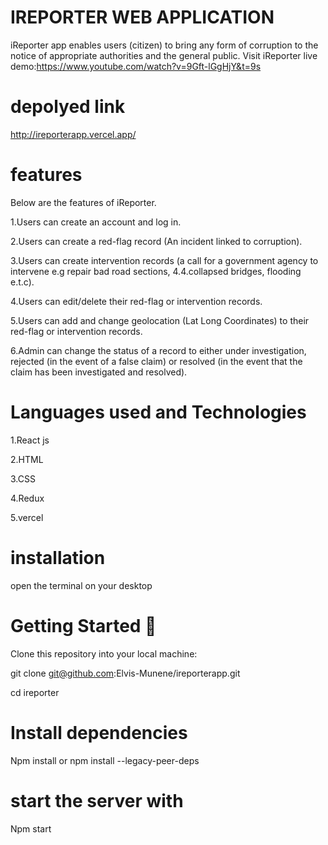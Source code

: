 # IREPORTER WEB APPLICATION 


iReporter app enables users (citizen) to bring any form of corruption to the notice of appropriate authorities and the general public. Visit iReporter live demo:https://www.youtube.com/watch?v=9Gft-lGgHjY&t=9s

# depolyed  link

http://ireporterapp.vercel.app/

# features

Below are the features of iReporter.

1.Users can create an account and log in. 

2.Users can create a red-flag record (An incident linked to corruption). 

3.Users can create intervention records (a call for a government agency to intervene e.g repair bad road sections, 4.4.collapsed bridges, flooding e.t.c). 

4.Users can edit/delete their red-flag or intervention records.

5.Users can add and change geolocation (Lat Long Coordinates) to their red-flag or intervention records. 

6.Admin can change the status of a record to either under investigation, rejected (in the event of a false claim) or resolved (in the event that the claim has been investigated and resolved). 

# Languages used and Technologies 

1.React js

2.HTML

3.CSS

4.Redux

5.vercel


# installation
open the terminal on your desktop

#  Getting Started 🚀

Clone this repository into your local machine:

git clone git@github.com:Elvis-Munene/ireporterapp.git

cd ireporter
# Install dependencies
Npm install or npm install --legacy-peer-deps
 # start the server with
   Npm start 


  


